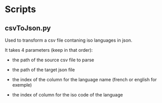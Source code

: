 # Scripts

## csvToJson.py

Used to transform a csv file contaning iso languages in json.

It takes 4 parameters (keep in that order):

- the path of the source csv file to parse

- the path of the target json file

- the index of the column for the language name (french or english for exemple)

- the index of column for the iso code of the language
